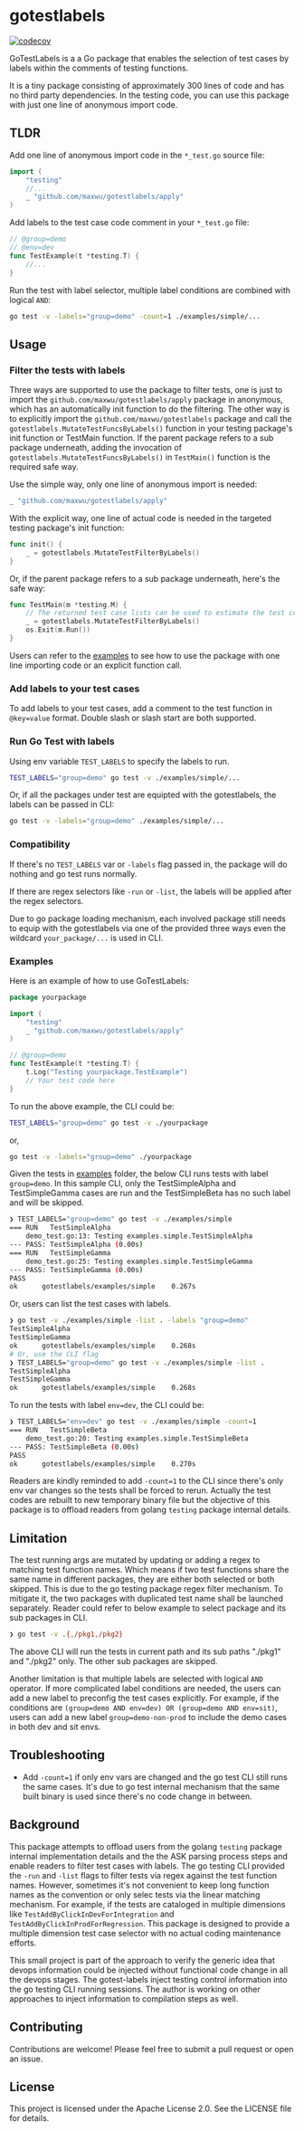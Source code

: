 # gotestlabels

[![codecov](https://codecov.io/gh/maxwu/gotest-labels/graph/badge.svg?token=OASE32SSFW)](https://codecov.io/gh/maxwu/gotest-labels)

GoTestLabels is a a Go package that enables the selection of test cases by labels within the comments of testing functions.

It is a tiny package consisting of approximately 300 lines of code and has no third party dependencies. In the testing code, you can use this package with just one line of anonymous import code.

## TLDR

Add one line of anonymous import code in the `*_test.go` source file:

```go
import (
    "testing"
    //...
    _ "github.com/maxwu/gotestlabels/apply"
)
```

Add labels to the test case code comment in your `*_test.go` file:

```go
// @group=demo
// @env=dev
func TestExample(t *testing.T) {
    //...
}
```

Run the test with label selector, multiple label conditions are combined with logical `AND`:

```sh
go test -v -labels="group=demo" -count=1 ./examples/simple/...
```

## Usage

### Filter the tests with labels

Three ways are supported to use the package to filter tests, one is just to import the `github.com/maxwu/gotestlabels/apply` package
in anonymous, which has an automatically init function to do the filtering. The other way is to explicitly import
the `github.com/maxwu/gotestlabels` package and call the `gotestlabels.MutateTestFuncsByLabels()` function in your
testing package's init function or TestMain function. If the parent package refers to a sub package underneath, adding
the invocation of `gotestlabels.MutateTestFuncsByLabels()` in `TestMain()` function is the required safe way.

Use the simple way, only one line of anonymous import is needed:

```go
_ "github.com/maxwu/gotestlabels/apply"
```

With the explicit way, one line of actual code is needed in the targeted testing package's init function:

```go
func init() {
    _ = gotestlabels.MutateTestFilterByLabels()
}
```

Or, if the parent package refers to a sub package underneath, here's the safe way:

```go
func TestMain(m *testing.M) {
    // The returned test case lists can be used to estimate the test costs or other tasks.
    _ = gotestlabels.MutateTestFilterByLabels()
    os.Exit(m.Run())
}
```

Users can refer to the [examples](examples) to see how to use the package with one line importing code or an explicit function call.

### Add labels to your test cases

To add labels to your test cases, add a comment to the test function in `@key=value` format. Double slash or slash start are both supported.

### Run Go Test with labels

Using env variable `TEST_LABELS` to specify the labels to run.

```sh
TEST_LABELS="group=demo" go test -v ./examples/simple/...
```

Or, if all the packages under test are equipted with the gotestlabels, the labels can be passed in CLI:

```sh
go test -v -labels="group=demo" ./examples/simple/...
```

### Compatibility

If there's no `TEST_LABELS` var or `-labels` flag passed in, the package will do nothing and go test runs normally.

If there are regex selectors like `-run` or `-list`, the labels will be applied after the regex selectors.

Due to go package loading mechanism, each involved package still needs to equip with the gotestlabels via one of the
provided three ways even the wildcard `your_package/...` is used in CLI.

### Examples

Here is an example of how to use GoTestLabels:

```go
package yourpackage

import (
    "testing"
    _ "github.com/maxwu/gotestlabels/apply"
)

// @group=demo
func TestExample(t *testing.T) {
    t.Log("Testing yourpackage.TestExample")
    // Your test code here
}
```

To run the above example, the CLI could be:

```sh
TEST_LABELS="group=demo" go test -v ./yourpackage
```

or,

```sh
go test -v -labels="group=demo" ./yourpackage
```

Given the tests in [examples](examples) folder, the below CLI runs tests with label `group=demo`. In this sample CLI,
only the TestSimpleAlpha and TestSimpleGamma cases are run and the TestSimpleBeta has no such label and will be skipped.

```sh
❯ TEST_LABELS="group=demo" go test -v ./examples/simple
=== RUN   TestSimpleAlpha
    demo_test.go:13: Testing examples.simple.TestSimpleAlpha
--- PASS: TestSimpleAlpha (0.00s)
=== RUN   TestSimpleGamma
    demo_test.go:25: Testing examples.simple.TestSimpleGamma
--- PASS: TestSimpleGamma (0.00s)
PASS
ok  	gotestlabels/examples/simple	0.267s
```

Or, users can list the test cases with labels.

```sh
❯ go test -v ./examples/simple -list . -labels "group=demo"
TestSimpleAlpha
TestSimpleGamma
ok  	gotestlabels/examples/simple	0.268s
# Or, use the CLI flag
❯ TEST_LABELS="group=demo" go test -v ./examples/simple -list .
TestSimpleAlpha
TestSimpleGamma
ok  	gotestlabels/examples/simple	0.268s
```

To run the tests with label `env=dev`, the CLI could be:

```sh
❯ TEST_LABELS="env=dev" go test -v ./examples/simple -count=1
=== RUN   TestSimpleBeta
    demo_test.go:20: Testing examples.simple.TestSimpleBeta
--- PASS: TestSimpleBeta (0.00s)
PASS
ok  	gotestlabels/examples/simple	0.270s
```

Readers are kindly reminded to add `-count=1` to the CLI since there's only env var changes so the tests shall be forced
to rerun. Actually the test codes are rebuilt to new temporary binary file but the objective of this package is to offload
readers from golang `testing` package internal details.

## Limitation

The test running args are mutated by updating or adding a regex to matching test function names. Which means if two test
functions share the same name in different packages, they are either both selected or both skipped. This is due to the
go testing package regex filter mechanism. To mitigate it, the two packages with duplicated test name shall be launched
separately. Reader could refer to below example to select package and its sub packages in CLI.

```sh
❯ go test -v .{,/pkg1,/pkg2}
```

The above CLI will run the tests in current path and its sub paths "./pkg1" and "./pkg2" only. The other sub packages
are skipped.

Another limitation is that multiple labels are selected with logical `AND` operator. If more complicated label conditions
are needed, the users can add a new label to preconfig the test cases explicitly. For example, if the conditions are 
`(group=demo AND env=dev) OR (group=demo AND env=sit)`, users can add a new label `group=demo-non-prod` to include the
demo cases in both dev and sit envs.

## Troubleshooting

* Add `-count=1` if only env vars are changed and the go test CLI still runs the same cases. It's due to go test internal
mechanism that the same built binary is used since there's no code change in between.

## Background

This package attempts to offload users from the golang `testing` package internal implementation details and the the ASK parsing process
steps and enable readers to filter test cases with labels. The go testing CLI provided the `-run` and `-list` flags to filter tests via regex against the test function names. However, sometimes it's not convenient to keep long function names as the convention or only selec
tests via the linear matching mechanism. For example, if the tests are cataloged in multiple dimensions like `TestAddByClickInDevForIntegration` and `TestAddByClickInProdForRegression`. This package is designed to provide a multiple dimension test case selector with no actual coding maintenance efforts.

This small project is part of the approach to verify the generic idea that devops information could be injected without
functional code change in all the devops stages. The gotest-labels inject testing control information into the go testing
CLI running sessions. The author is working on other approaches to inject information to compilation steps as well.

## Contributing

Contributions are welcome! Please feel free to submit a pull request or open an issue.

## License

This project is licensed under the Apache License 2.0. See the LICENSE file for details.
